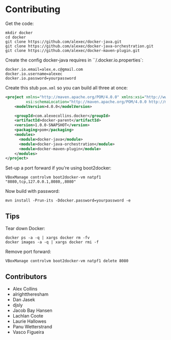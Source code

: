 Contributing
===

Get the code:

```
mkdir docker
cd docker
git clone https://github.com/alexec/docker-java.git
git clone https://github.com/alexec/docker-java-orchestration.git
git clone https://github.com/alexec/docker-maven-plugin.git 
```

Create the config docker-java requires in ``/.docker.io.properties`:

```
docker.io.email=alex.e.c@gmail.com
docker.io.username=alexec
docker.io.password=yourpassword
```

Create this stub `pom.xml` so you can build all three at once:

```xml
<project xmlns="http://maven.apache.org/POM/4.0.0" xmlns:xsi="http://www.w3.org/2001/XMLSchema-instance"
         xsi:schemaLocation="http://maven.apache.org/POM/4.0.0 http://maven.apache.org/xsd/maven-4.0.0.xsd">
    <modelVersion>4.0.0</modelVersion>

    <groupId>com.alexecollins.docker</groupId>
    <artifactId>docker-parent</artifactId>
    <version>1.0.0-SNAPSHOT</version>
    <packaging>pom</packaging>
    <modules>
      <module>docker-java</module>
      <module>docker-java-orchestration</module>
      <module>docker-maven-plugin</module>
    </modules>
</project>
```

Set-up a port forward if you're using boot2docker:

```
VBoxManage controlvm boot2docker-vm natpf1 "8080,tcp,127.0.0.1,8080,,8080"
```

Now build with password:

```
mvn install -Prun-its -Ddocker.password=yourpassword -e
```

Tips
---
Tear down Docker:

	docker ps -a -q | xargs docker rm -fv
	docker images -a -q | xargs docker rmi -f
	
Remove port forward:

    VBoxManage controlvm boot2docker-vm natpf1 delete 8080
    
Contributors
---
* Alex Collins 
* alrighttheresham
* Dan Jasek
* djsly
* Jacob Bay Hansen
* Lachlan Coote
* Laurie Hallowes
* Panu Wetterstrand
* Vasco Figueira

